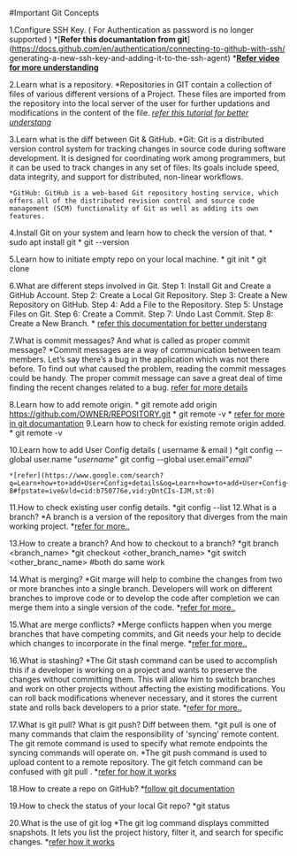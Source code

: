 #Important Git Concepts

1.Configure SSH Key. ( For Authentication as password is no longer supported )
    *[**Refer this documantation from git**](https://docs.github.com/en/authentication/connecting-to-github-with-ssh/ generating-a-new-ssh-key-and-adding-it-to-the-ssh-agent)
    *[**Refer video for more understanding**](https://www.google.com/search?sca_esv=601322691&sxsrf=ACQVn0-fTvPFQ0y37jH2YDTdSlrf0nL80w:1706161910201&q=how+to+configure+ssh+key+for+git&tbm=vid&source=lnms&sa=X&ved=2ahUKEwj3vti07PeDAxW_-zgGHUFtAi4Q0pQJegQIDBAB&biw=1850&bih=966&dpr=1#fpstate=ive&vld=cid:d317f611,vid:8X4u9sca3Io,st:0)

2.Learn what is a repository.
    *Repositories in GIT contain a collection of files of various different versions of a Project. These files are imported from the repository into the local server of the user for further updations and modifications in the content of the file. 
    [*refer this tutorial for better understang*](https://www.geeksforgeeks.org/what-is-a-git-repository/)

3.Learn what is the diff between Git & GitHub.
    *Git: Git is a distributed version control system for tracking changes in source code during software development. It is designed for coordinating work among programmers, but it can be used to track changes in any set of files. Its goals include speed, data integrity, and support for distributed, non-linear workflows. 

    *GitHub: GitHub is a web-based Git repository hosting service, which offers all of the distributed revision control and source code management (SCM) functionality of Git as well as adding its own features. 

4.Install Git on your system and learn how to check the version of that.
    * sudo apt install git
    * git --version
    
5.Learn how to initiate empty repo on your local machine.
    * git init <project directory>
    * git clone <repo url>

6.What are different steps involved in Git.
        Step 1: Install Git and Create a GitHub Account.
        Step 2: Create a Local Git Repository.
        Step 3: Create a New Repository on GitHub.
        Step 4: Add a File to the Repository.
        Step 5: Unstage Files on Git.
        Step 6: Create a Commit.
        Step 7: Undo Last Commit.
        Step 8: Create a New Branch.
    * [refer this documentation for better understang](https://opensource.com/article/18/1/step-step-guide-git)

7.What is commit messages? And what is called as proper commit message?
    *Commit messages are a way of communication between team members. Let’s say there’s a bug in the application which was not there before. To find out what caused the problem, reading the commit messages could be handy. The proper commit message can save a great deal of time finding the recent changes related to a bug.
    [refer for more details](https://reflectoring.io/meaningful-commit-messages/#:~:text=Commit%20messages%20are%20a%20way,changes%20related%20to%20a%20bug.)
    
8.Learn how to add remote origin.
    * git remote add origin https://github.com/OWNER/REPOSITORY.git
    * git remote -v
    * [refer for more in git documantation](https://docs.github.com/en/get-started/getting-started-with-git/managing-remote-repositories)
9.Learn how to check for existing remote origin added.
    * git remote -v

10.Learn how to add User Config details ( username & email )
    *git config --global user.name "*username*"
     git config --global user.email"*email*"
     
    *[refer](https://www.google.com/search?q=Learn+how+to+add+User+Config+details&oq=Learn+how+to+add+User+Config+details&gs_lcrp=EgZjaHJvbWUyBggAEEUYOTIKCAEQABiiBBiJBTIKCAIQABiABBiiBNIBCDEwMzZqMGo3qAIAsAIA&sourceid=chrome&ie=UTF-8#fpstate=ive&vld=cid:b750776e,vid:yDntCIs-IJM,st:0)

11.How to check existing user config details.
    *git config --list
12.What is a branch?
    *A branch is a version of the repository that diverges from the main working project.
    *[refer for more..](https://www.javatpoint.com/git-branch)

13.How to create a branch? And how to checkout to a branch?
    *git branch <branch_name>
    *git checkout <other_branch_name>
    *git switch <other_branc_name> #both do same work

14.What is merging?
    *Git marge will help to combine the changes from two or more branches into a single branch. Developers will work on different branches to improve code or to develop the code after completion we can merge them into a single version of the code.
    *[refer for more..](https://www.geeksforgeeks.org/git-merge/)

    
15.What are merge conflicts?
    *Merge conflicts happen when you merge branches that have competing commits, and Git needs your help to decide which changes to incorporate in the final merge.
    *[refer for more..](https://docs.github.com/en/pull-requests/collaborating-with-pull-requests/addressing-merge-conflicts/about-merge-conflicts)

    
16.What is stashing?
    *The Git stash command can be used to accomplish this if a developer is working on a project and wants to preserve the changes without committing them. This will allow him to switch branches and work on other projects without affecting the existing modifications. You can roll back modifications whenever necessary, and it stores the current state and rolls back developers to a prior state.
    *[refer for more..](https://www.geeksforgeeks.org/git-working-with-stash/)
    
    
17.What is git pull? What is git push? Diff between them.
    *git pull is one of many commands that claim the responsibility of 'syncing' remote content. The git remote command is used to specify what remote endpoints the syncing commands will operate on.
    *The git push command is used to upload content to a remote repository. The git fetch command can be confused with git pull .
    *[refer for how it works](https://www.google.com/search?sca_esv=601333276&sxsrf=ACQVn08G8YersEwXXVSthu4TzNucyRup9g:1706164760546&q=What+is+git+pull%3F+What+is+git+push%3F+Diff+between+them.&tbm=vid&source=lnms&sa=X&ved=2ahUKEwiu3OuD9_eDAxV_mVYBHeloCJwQ0pQJegQIChAB&biw=1850&bih=966&dpr=1#fpstate=ive&vld=cid:e0b3895b,vid:H63nJJhoiMw,st:0)
    
18.How to create a repo on GitHub?
    *[follow git documentation](https://docs.github.com/en/repositories/creating-and-managing-repositories/creating-a-new-repository)

19.How to check the status of your local Git repo?
    *git status

20.What is the use of git log
    *The git log command displays committed snapshots. It lets you list the project history, filter it, and search for specific changes.
    *[refer how it works](https://www.atlassian.com/git/tutorials/inspecting-a-repository#:~:text=to%20a%20repository.-,git%20log,and%20search%20for%20specific%20changes.)
